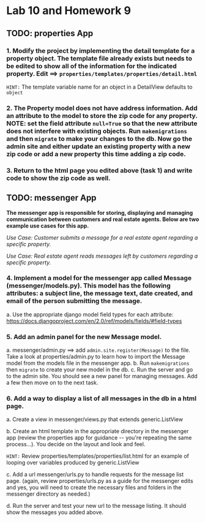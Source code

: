 Lab 10 and Homework 9
====
TODO: properties App
----

### 1. Modify the project by implementing the detail template for a property object. The template file already exists but needs to be edited to show all of the information for the indicated property. Edit ==> `properties/templates/properties/detail.html`

`HINT:` The template variable name for an object in a DetailView defaults to `object`

### 2. The Property model does not have address information. Add an attribute to the model to store the zip code for any property. NOTE: set the field attribute `null=True` so that the new attribute does not interfere with existing objects. Run `makemigrations` and then `migrate` to make your changes to the db. Now go the admin site and either update an existing property with a new zip code or add a new property this time adding a zip code.

### 3. Return to the html page you edited above (task 1) and write code to show the zip code as well.

TODO: messenger App
----
__The messenger app is responsible for storing, displaying and managing communication between customers and real estate agents. Below are two example use cases for this app.__

_Use Case: Customer submits a message for a real estate agent regarding a specific property._

_Use Case: Real estate agent reads messages left by customers regarding a specific property._


### 4. Implement a model for the messenger app called __Message__ (messenger/models.py). This model has the following attributes: a subject line, the message text, date created, and email of the person submitting the message. 

a. Use the appropriate django model field types for each attribute: https://docs.djangoproject.com/en/2.0/ref/models/fields/#field-types

### 5. Add an admin panel for the new Message model.

a. messenger/admin.py ==> add `admin.site.register(Message)` to the file. Take a look at properties/admin.py to learn how to import the Message model from the models file in the messenger app.
b. Run `makemigrations` then `migrate` to create your new model in the db.
c. Run the server and go to the admin site. You should see a new panel for managing messages. Add a few then move on to the next task.

### 6. Add a way to display a list of all messages in the db in a html page.

a. Create a view in messenger/views.py that extends generic.ListView

b. Create an html template in the appropriate directory in the messenger app (review the properties app for guidance -- you're repeating the same process...). You decide on the layout and look and feel.

`HINT:` Review properties/templates/properties/list.html for an example of looping over variables produced by generic.ListView

c. Add a url messenger/urls.py to handle requests for the message list page. (again, review properties/urls.py as a guide for the messenger edits and yes, you will need to create the necessary files and folders in the messenger directory as needed.)

d. Run the server and test your new url to the message listing. It should show the messages you added above.






